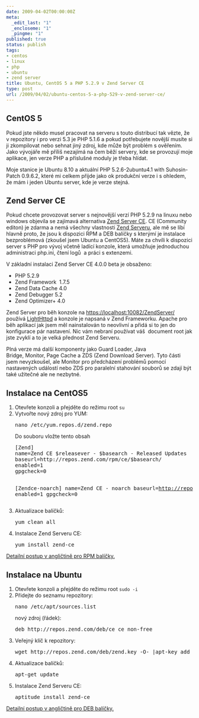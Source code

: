 ```yaml
---
date: 2009-04-02T00:00:00Z
meta:
  _edit_last: "1"
  _encloseme: "1"
  _pingme: "1"
published: true
status: publish
tags:
- centos
- linux
- php
- ubuntu
- zend server
title: Ubuntu, CentOS 5 a PHP 5.2.9 v Zend Server CE
type: post
url: /2009/04/02/ubuntu-centos-5-a-php-529-v-zend-server-ce/
---
```


<h2>CentOS 5</h2>
Pokud jste někdo musel pracovat na serveru s touto distribucí tak vězte, že v repozitory i pro verzi 5.3 je PHP 5.1.6 a pokud potřebujete novější musíte si ji zkompilovat nebo sehnat jiný zdroj, kde může být problém s ověřením. Jako vývojáře mě příliš nezajímá na čem běží servery, kde se provozují moje aplikace, jen verze PHP a příslušné moduly je třeba hlídat.

Moje stanice je Ubuntu 8.10 a aktuální PHP 5.2.6-2ubuntu4.1 with Suhosin-Patch 0.9.6.2, které mi celkem přijde jako ok produkční verze i s ohledem, že mám i jeden Ubuntu server, kde je verze stejná.
<h2>Zend Server CE</h2>
Pokud chcete provozovat server s nejnovější verzí PHP 5.2.9 na linuxu nebo windows objevila se zajímavá alternativa <a href="http://www.zend.com/en/community/zend-server-ce">Zend Server CE</a>. CE (Community editon) je zdarma a nemá všechny vlastnosti <a href="http://www.zend.com/en/products/server/editions">Zend Serveru</a>, ale mě se líbí hlavně proto, že jsou k dispozici RPM a DEB balíčky s kterýmí je instalace bezproblémová (zkoušel jsem Ubuntu a CentOS5). Máte za chvíli k dispozici server s PHP pro vývoj včetně ladící konzole, která umožňuje jednoduchou administraci php.ini, čtení logů  a práci s extenzemi.

V základní instalaci Zend Server CE 4.0.0 beta je obsaženo:
<ul>
	<li>PHP 5.2.9</li>
	<li>Zend Framework  1.7.5</li>
	<li>Zend Data Cache 4.0</li>
	<li>Zend Debugger 5.2</li>
	<li>Zend Optimizer+ 4.0</li>
</ul>
Zend Server pro běh konzole na <a href="https://localhost:10082/ZendServer/">https://localhost:10082/ZendServer/</a> používá <a href="http://www.lighttpd.net/">LightHttpd</a> a konzole je napsaná v Zend Frameworku. Apache pro běh aplikací jak jsem měl nainstalován to neovlivní a přidá si to jen do konfigurace pár nastavení. Nic vám nebraní používat váš  document root jak jste zvyklí a to je velká přednost Zend Serveru.

Plná verze má další komponenty jako Guard Loader, Java Bridge, Monitor, Page Cache a ZDS (Zend Download Server). Tyto části jsem nevyzkoušel, ale Monitor pro předcházení problémů pomocí nastavených událostí nebo ZDS pro paralelní stahování souborů se zdají být také užitečné ale ne nezbytné.
<h2>Instalace na CentOS5</h2>
<ol>
	<li>Otevřete konzoli a přejděte do režimu root <code>su</code></li>
	<li>Vytvořte nový zdroj pro YUM:
<pre>nano /etc/yum.repos.d/zend.repo</pre>
Do souboru vložte tento obsah
<pre>[Zend]
name=Zend CE $releasever - $basearch - Released Updates 
baseurl=http://repos.zend.com/rpm/ce/$basearch/
enabled=1
gpgcheck=0

[Zendce-noarch]
name=Zend CE - noarch
baseurl=http://repos.zend.com/rpm/ce/noarch
enabled=1
gpgcheck=0</pre>
</li>
	<li>Aktualizace balíčků:
<pre>yum clean all</pre>
</li>
	<li>Instalace Zend Serveru CE:
<pre>yum install zend-ce</pre>
</li>
</ol>
<a href="http://files.zend.com/help/Zend-Server-Community-Edition/zend-server-community-edition.htm#rpm_installation.htm">Detailní postup v angličtině pro RPM balíčky.</a>
<h2>Instalace na Ubuntu</h2>
<ol>
	<li>Otevřete konzoli a přejděte do režimu root <code>sudo -i</code></li>
	<li>Přidejte do seznamu repozitory:
<pre>nano /etc/apt/sources.list</pre>
nový zdroj (řádek):
<pre>deb http://repos.zend.com/deb/ce ce non-free</pre>
</li>
	<li>Veřejný klíč k repozitory:
<pre>wget http://repos.zend.com/deb/zend.key -O- |apt-key add -</pre>
</li>
	<li>Aktualizace balíčků:
<pre>apt-get update</pre>
</li>
	<li>Instalace Zend Serveru CE:
<pre>aptitude install zend-ce</pre>
</li>
</ol>
<a href="http://files.zend.com/help/Zend-Server-Community-Edition/zend-server-community-edition.htm#deb_installation.htm">Detailní postup v angličtině pro DEB balíčky.</a>
